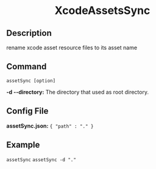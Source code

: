 <h1 align="center">XcodeAssetsSync</h1>

## Description
rename xcode asset resource files to its asset name

## Command
`assetSync [option]`

__-d --directory:__
The directory that used as root directory.

## Config File
__assetSync.json:__
`{
"path" : "."
}`

## Example
`assetSync`
`assetSync -d "."`
